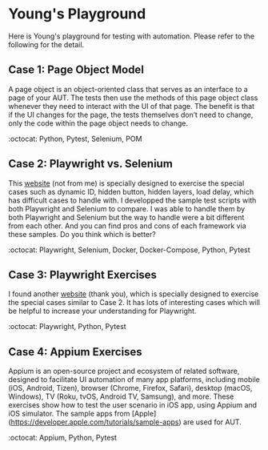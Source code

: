 # Young's Playground
Here is Young's playground for testing with automation. Please refer to the following for the detail.

## Case 1: Page Object Model
A page object is an object-oriented class that serves as an interface to a page of your AUT. The tests then use the methods of this page object class whenever they need to interact with the UI of that page. The benefit is that if the UI changes for the page, the tests themselves don’t need to change, only the code within the page object needs to change. 

:octocat: Python, Pytest, Selenium, POM

## Case 2: Playwright vs. Selenium
This [website](http://www.uitestingplayground.com/home) (not from me) is specially designed to exercise the special cases such as dynamic ID, hidden button, hidden layers, load delay, which has difficult cases to handle with. I developped the sample test scripts with both Playwright and Selenium to compare. I was able to handle them by both Playwright and Selenium but the way to handle were a bit different from each other. And you can find pros and cons of each framework via these samples. Do you think which is better?

:octocat: Playwright, Selenium, Docker, Docker-Compose, Python, Pytest

## Case 3: Playwright Exercises
I found another [website](https://the-internet.herokuapp.com) (thank you), which is specially designed to exercise the special cases similar to Case 2. It has lots of interesting cases which will be helpful to increase your understanding for Playwright.

:octocat: Playwright, Python, Pytest

## Case 4: Appium Exercises
Appium is an open-source project and ecosystem of related software, designed to facilitate UI automation of many app platforms, including mobile (iOS, Android, Tizen), browser (Chrome, Firefox, Safari), desktop (macOS, Windows), TV (Roku, tvOS, Android TV, Samsung), and more. These exercises show how to test the user scenario in iOS app, using Appium and iOS simulator. The sample apps from [Apple] (https://developer.apple.com/tutorials/sample-apps) are used for AUT.

:octocat: Appium, Python, Pytest